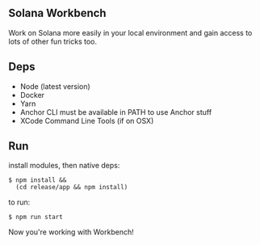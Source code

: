 ## Solana Workbench

Work on Solana more easily in your local environment and gain access to lots
of other fun tricks too.

## Deps

- Node (latest version)
- Docker
- Yarn
- Anchor CLI must be available in PATH to use Anchor stuff
- XCode Command Line Tools (if on OSX)

## Run

install modules, then native deps:

```
$ npm install &&
  (cd release/app && npm install)
```

to run:

```
$ npm run start
```

Now you're working with Workbench!
